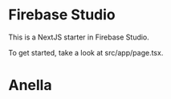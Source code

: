 # Firebase Studio

This is a NextJS starter in Firebase Studio.

To get started, take a look at src/app/page.tsx.
# Anella
